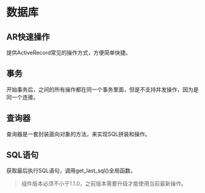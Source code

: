 # 数据库

## AR快速操作

提供ActiveRecord常见的操作方式，方便简单快捷。

## 事务
开始事务后，之间的所有操作都在同一个事务里面，但是不支持并发操作，因为是同一个连接。

## 查询器

查询器是一套封装面向对象的方法，来实现SQL拼装和操作。

## SQL语句
获取最后执行SQL语句，调用get_last_sql()全局函数。

> 组件版本必须不小于1.1.0，之前版本需要升级才能使用当前最新操作。
